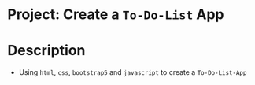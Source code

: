 # Project: Create a `To-Do-List` App

# Description
* Using `html`, `css`, `bootstrap5` and `javascript` to create a `To-Do-List-App`